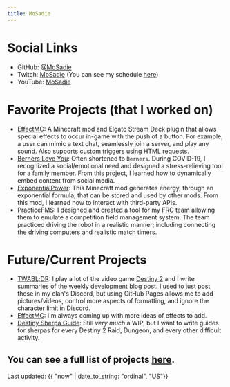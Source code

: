 ```yaml
---
title: MoSadie
---
```

# Social Links

- GitHub: [@MoSadie](https://github.com/MoSadie)
- Twitch: [MoSadie](https://twitch.tv/MoSadie) (You can see my schedule [here](https://www.twitch.tv/mosadie/schedule))
- YouTube: [MoSadie](https://www.youtube.com/channel/UC85hbnlElKYsXyA9M0oLy8A)

# Favorite Projects (that I worked on)

- [EffectMC](https://github.com/MoSadie/EffectMC): A Minecraft mod and Elgato Stream Deck plugin that allows special effects to occur in-game with the push of a button.  For example, a user can mimic a text chat, seamlessly join a server, and play any sound. Also supports custom triggers using HTML requests.
- [Berners Love You](https://berners.mosadie.com): Often shortened to `Berners`. During COVID-19, I recognized a social/emotional need and designed a stress-relieving tool for a family member. From this project, I learned how to dynamically embed content from social media.
- [ExponentialPower](https://github.com/MoSadie/ExponentialPower): This Minecraft mod generates energy, through an exponential formula, that can be stored and used by other mods. From this mod, I learned how to interact with third-party APIs.
- [PracticeFMS](https://github.com/MoSadie/PracticeFMS): I designed and created a tool for my [FRC](https://www.firstinspires.org/robotics/frc) team allowing them to emulate a competition field management system. The team practiced driving the robot in a realistic manner; including connecting the driving computers and realistic match timers.

# Future/Current Projects
- [TWABL;DR](https://twabldr.mosadie.com): I play a lot of the video game [Destiny 2](https://bungie.net) and I write summaries of the weekly development blog post. I used to just post these in my clan's Discord, but using GitHub Pages allows me to add pictures/videos, control more aspects of formatting, and ignore the character limit in Discord.
- [EffectMC](https://github.com/MoSadie/EffectMC): I'm always coming up with more ideas of effects to add.
- [Destiny Sherpa Guide](https://dsg.mosadie.com): Still _very much_ a WIP, but I want to write guides for sherpas for every Destiny 2 Raid, Dungeon, and every other difficult activity.

## You can see a full list of projects [here](projects).

Last updated: {{ "now" | date_to_string: "ordinal", "US"}}
